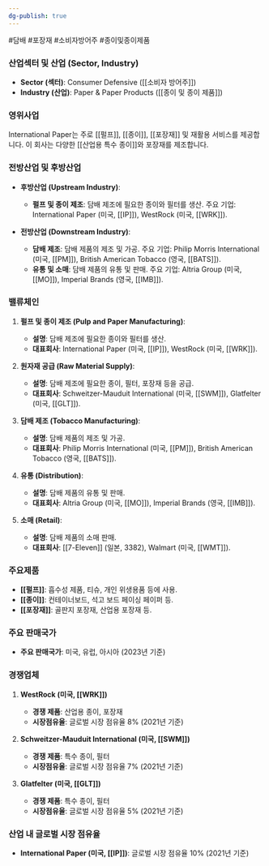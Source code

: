 ```yaml
---
dg-publish: true
---
```

#담배 #포장재 #소비자방어주 #종이및종이제품

### 산업섹터 및 산업 (Sector, Industry)

- **Sector (섹터)**: Consumer Defensive ([[소비자 방어주]])
- **Industry (산업)**: Paper & Paper Products ([[종이 및 종이 제품]])

### 영위사업

International Paper는 주로 [[펄프]], [[종이]], [[포장재]] 및 재활용 서비스를 제공합니다. 이 회사는 다양한 [[산업용 특수 종이]]와 포장재를 제조합니다.

### 전방산업 및 후방산업

- **후방산업 (Upstream Industry)**:
    
    - **펄프 및 종이 제조**: 담배 제조에 필요한 종이와 필터를 생산. 주요 기업: International Paper (미국, [[IP]]), WestRock (미국, [[WRK]]).

- **전방산업 (Downstream Industry)**:
    
    - **담배 제조**: 담배 제품의 제조 및 가공. 주요 기업: Philip Morris International (미국, [[PM]]), British American Tobacco (영국, [[BATS]]).
    - **유통 및 소매**: 담배 제품의 유통 및 판매. 주요 기업: Altria Group (미국, [[MO]]), Imperial Brands (영국, [[IMB]]).

### 밸류체인

1. **펄프 및 종이 제조 (Pulp and Paper Manufacturing)**:
    
    - **설명**: 담배 제조에 필요한 종이와 필터를 생산.
    - **대표회사**: International Paper (미국, [[IP]]), WestRock (미국, [[WRK]]).

1. **원자재 공급 (Raw Material Supply)**:
    
    - **설명**: 담배 제조에 필요한 종이, 필터, 포장재 등을 공급.
    - **대표회사**: Schweitzer-Mauduit International (미국, [[SWM]]), Glatfelter (미국, [[GLT]]).

1. **담배 제조 (Tobacco Manufacturing)**:
    
    - **설명**: 담배 제품의 제조 및 가공.
    - **대표회사**: Philip Morris International (미국, [[PM]]), British American Tobacco (영국, [[BATS]]).

1. **유통 (Distribution)**:
    
    - **설명**: 담배 제품의 유통 및 판매.
    - **대표회사**: Altria Group (미국, [[MO]]), Imperial Brands (영국, [[IMB]]).

1. **소매 (Retail)**:
    
    - **설명**: 담배 제품의 소매 판매.
    - **대표회사**: [[7-Eleven]] (일본, 3382), Walmart (미국, [[WMT]]).

### 주요제품

- **[[펄프]]**: 흡수성 제품, 티슈, 개인 위생용품 등에 사용.
- **[[종이]]**: 컨테이너보드, 석고 보드 페이싱 페이퍼 등.
- **[[포장재]]**: 골판지 포장재, 산업용 포장재 등.

### 주요 판매국가

- **주요 판매국가**: 미국, 유럽, 아시아 (2023년 기준)

### 경쟁업체

1. **WestRock (미국, [[WRK]])**
    
    - **경쟁 제품**: 산업용 종이, 포장재
    - **시장점유율**: 글로벌 시장 점유율 8% (2021년 기준)

1. **Schweitzer-Mauduit International (미국, [[SWM]])**
    
    - **경쟁 제품**: 특수 종이, 필터
    - **시장점유율**: 글로벌 시장 점유율 7% (2021년 기준)

1. **Glatfelter (미국, [[GLT]])**
    
    - **경쟁 제품**: 특수 종이, 필터
    - **시장점유율**: 글로벌 시장 점유율 5% (2021년 기준)

### 산업 내 글로벌 시장 점유율

- **International Paper (미국, [[IP]])**: 글로벌 시장 점유율 10% (2021년 기준)